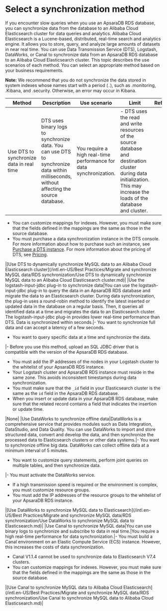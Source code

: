 # Select a synchronization method

If you encounter slow queries when you use an ApsaraDB RDS database, you can synchronize data from the database to an Alibaba Cloud Elasticsearch cluster for data queries and analytics. Alibaba Cloud Elasticsearch is a Lucene-based, distributed, real-time search and analytics engine. It allows you to store, query, and analyze large amounts of datasets in near real time. You can use Data Transmission Service \(DTS\), Logstash, DataWorks, or Canal to synchronize data from an ApsaraDB RDS database to an Alibaba Cloud Elasticsearch cluster. This topic describes the use scenarios of each method. You can select an appropriate method based on your business requirements.

**Note:** We recommend that you do not synchronize the data stored in system indexes whose names start with a period \(`.`\), such as .monitoring, .Kibana, and .security. Otherwise, an error may occur in Kibana.

|Method|Description|Use scenario|Limit|Reference|
|------|-----------|------------|-----|---------|
|Use DTS to synchronize data in real time|DTS uses binary logs to synchronize data. You can use DTS to synchronize data within milliseconds, without affecting the source database.|You require a high real-time performance for data synchronization.|-   DTS uses the read and write resources of the source database and destination cluster during data initialization. This may increase the loads of the database and cluster.
-   You can customize mappings for indexes. However, you must make sure that the fields defined in the mappings are the same as those in the source database.
-   You must purchase a data synchronization instance in the DTS console. For more information about how to purchase such an instance, see [Purchase a DTS instance](). For more information about the pricing of DTS, see [Pricing]().

|[Use DTS to dynamically synchronize MySQL data to an Alibaba Cloud Elasticsearch cluster](/intl.en-US/Best Practices/Migrate and synchronize MySQL data/RDS synchronization/Use DTS to dynamically synchronize MySQL data to an Alibaba Cloud Elasticsearch cluster.md)|
|Use the logstash-input-jdbc plug-in to synchronize data|You can use the logstash-input-jdbc plug-in to query the data in an ApsaraDB RDS database and migrate the data to an Elasticsearch cluster. During data synchronization, the plug-in uses a round-robin method to identify the latest inserted or updated data in the database on a regular basis. Then, it queries all identified data at a time and migrates the data to an Elasticsearch cluster. The logstash-input-jdbc plug-in provides lower real-time performance than DTS. Data is synchronized within seconds.|-   You want to synchronize full data and can accept a latency of a few seconds.
-   You want to query specific data at a time and synchronize the data.

|-   Before you use this method, upload an SQL JDBC driver that is compatible with the version of the ApsaraDB RDS database.
-   You must add the IP addresses of the nodes in your Logstash cluster to the whitelist of your ApsaraDB RDS instance.
-   Your Logstash cluster and ApsaraDB RDS instance must reside in the same zone. This avoids inconsistent timestamps during data synchronization.
-   You must make sure that the `_id` field in your Elasticsearch cluster is the same as the `id` field in the ApsaraDB RDS database.
-   When you insert or update data in your ApsaraDB RDS database, make sure that the related record contains a field that indicates the insertion or update time.

|None|
|Use DataWorks to synchronize offline data|DataWorks is a comprehensive service that provides modules such as Data Integration, DataStudio, and Data Quality. You can use DataWorks to import and store structured data, convert and develop the data, and then synchronize the processed data to Elasticsearch clusters or other data systems.|-   You want to synchronize offline big data. DataWorks can collect offline data at a minimum interval of 5 minutes.
-   You want to customize query statements, perform joint queries on multiple tables, and then synchronize data.

|-   You must activate the DataWorks service.
-   If a high transmission speed is required or the environment is complex, you must customize resource groups.
-   You must add the IP addresses of the resource groups to the whitelist of your ApsaraDB RDS instance.

|[Use DataWorks to synchronize MySQL data to Elasticsearch](/intl.en-US/Best Practices/Migrate and synchronize MySQL data/RDS synchronization/Use DataWorks to synchronize MySQL data to Elasticsearch.md)|
|Use Canal to synchronize MySQL data|You can use binary logs to synchronize and subscribe to data in real time.|You require a high real-time performance for data synchronization.|-   You must build a Canal environment on an Elastic Compute Service \(ECS\) instance. However, this increases the costs of data synchronization.
-   Canal V1.1.4 cannot be used to synchronize data to Elasticsearch V7.4 clusters.
-   You can customize mappings for indexes. However, you must make sure that the fields defined in the mappings are the same as those in the source database.

|[Use Canal to synchronize MySQL data to Alibaba Cloud Elasticsearch](/intl.en-US/Best Practices/Migrate and synchronize MySQL data/RDS synchronization/Use Canal to synchronize MySQL data to Alibaba Cloud Elasticsearch.md)|


